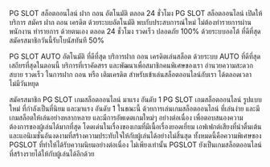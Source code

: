 PG SLOT สล็อตออนไลน์ ฝาก ถอน อัตโนมัติ ตลอด 24 ชั่วโมง
PG SLOT สล็อตออนไลน์ เปิดให้บริการ สมัคร ฝาก ถอน เครดิต ด้วยระบบอัตโนมัติ พบกับประสบการณ์ใหม่ ไม่ต้องทำรายการผ่านพนักงาน ทำรายการ ด้วยตนเอง ตลอด 24 ชั่วโมง รวดเร็ว ปลอดภัย 100% ด้วยระบบออโต้ ที่ดีที่สุด สมัครสมาชิกวันนี้รับโบนัสทันที 50%

PG SLOT AUTO อัตโนมัติ ที่ดีที่สุด
บริการฝาก ถอน เครดิตเล่นสล็อต ด้วยระบบ AUTO ที่ดีที่สุด เสถียรที่สุดในตอนนี้ บริการที่เราคัดสรร และพัฒนาเพื่อสมาชิกคนพิเศษของเรา อำนวยความสะดวกสบาย รวดเร็ว ในการฝาก ถอน หรือ เติมเครดิต สำหรับเข้าเล่นสล็อตออนไลน์กับเรา ได้ตลอดเวลา ไม่มีวันหยุด

สมัครสมาชิก
PG SLOT เกมสล็อตออนไลน์ มาแรง อันดับ 1
PG SLOT เกมสล็อตออนไลน์ รูปแบบใหม่ ที่กำลังเป็นที่นิยม และมาแรง อันดับ 1 ในขณะนี้ ด้วยการเล่นเกมสล็อตออนไลน์ ที่เล่นง่าย และมีเกมสล็อตให้เล่นอย่างหลากหลาย และมีการอัพเดตเกมใหม่ๆ อย่างต่อเนื่อง เพื่อตอบสนองความต้องการของผู้เล่นได้มากที่สุด โดดเด่นในเรื่องของเกมที่มีเนื้อเรื่องยอดเยี่ยม เอฟเฟกต์เสียงที่น่าตื่นเต้น และแอนิเมชั่นอันงดงามที่สร้างความประทับใจให้กับผู้เล่นได้อย่างไม่สิ้นสุด ทั้งหมดนี้คือความพิเศษของ PGSLOT ที่ทำให้ได้รับความนิยมอย่างต่อเนื่อง ไม่เพียงเท่านั้น PGSLOT ยังเป็นเกมสล็อตออนไลน์ ที่สร้างรายได้ให้กับผู้เล่นได้อีกด้วย
